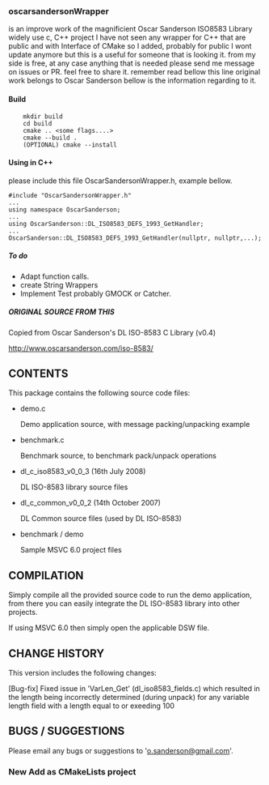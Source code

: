 ### oscarsandersonWrapper 

is an improve work of the magnificient Oscar Sanderson ISO8583 Library widely use 
c, C++ project I have not seen any wrapper for C++ that are public and with Interface
of CMake so I added, probably for public I wont update anymore but this is a useful
for someone that is looking it. from my side is free, at any case anything that is needed
please send me message on issues or PR. feel free to share it. remember read bellow this line
original work belongs to Oscar Sanderson bellow is the information regarding to it. 


#### Build 
```
    mkdir build
    cd build 
    cmake .. <some flags....>
    cmake --build . 
    (OPTIONAL) cmake --install
```

#### Using in C++ 

please include this file OscarSandersonWrapper.h, example bellow.
```
#include "OscarSandersonWrapper.h"
...
using namespace OscarSanderson;
...
using OscarSanderson::DL_ISO8583_DEFS_1993_GetHandler;
...
OscarSanderson::DL_ISO8583_DEFS_1993_GetHandler(nullptr, nullptr,...);

```

##### To do

- Adapt function calls.
- create String Wrappers
- Implement Test probably GMOCK or Catcher.


#####  ORIGINAL SOURCE FROM THIS
Copied from Oscar Sanderson's DL ISO-8583 C Library (v0.4)

http://www.oscarsanderson.com/iso-8583/

CONTENTS
--------

This package contains the following source code files:

  - demo.c

      Demo application source, with message packing/unpacking example

  - benchmark.c
  
      Benchmark source, to benchmark pack/unpack operations

  - dl_c_iso8583_v0_0_3 (16th July 2008)

      DL ISO-8583 library source files

  - dl_c_common_v0_0_2 (14th October 2007)

      DL Common source files (used by DL ISO-8583)

  - benchmark / demo
  
      Sample MSVC 6.0 project files

COMPILATION
-----------

Simply compile all the provided source code to run the demo application, from
there you can easily integrate the DL ISO-8583 library into other projects.

If using MSVC 6.0 then simply open the applicable DSW file.

CHANGE HISTORY
--------------

This version includes the following changes:

  [Bug-fix] Fixed issue in 'VarLen_Get' (dl_iso8583_fields.c) which resulted in
            the length being incorrectly determined (during unpack) for any
            variable length field with a length equal to or exeeding 100

BUGS / SUGGESTIONS
------------------

Please email any bugs or suggestions to 'o.sanderson@gmail.com'.



### New Add as CMakeLists project